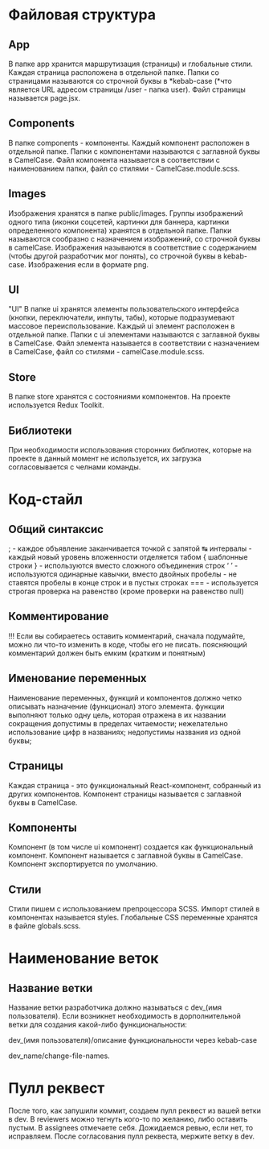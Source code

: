 # Файловая структура

## App

В папке app хранится маршрутизация (страницы) и глобальные стили. Каждая страница расположена в отдельной папке. Папки со страницами называются со строчной буквы в *kebab-case (*что является URL адресом страницы /user - папка user). Файл страницы называется page.jsx.

## Components

В папке components - компоненты. Каждый компонент расположен в отдельной папке. Папки с компонентами называются с заглавной буквы в CamelCase. Файл компонента называется в соответствии с наименованием папки, файл со стилями - CamelCase.module.scss.

## Images

Изображения хранятся в папке public/images. Группы изображений одного типа (иконки соцсетей, картинки для баннера, картинки определенного компонента) хранятся в отдельной папке. Папки называются сообразно с назначением изображений, со строчной буквы в сamelCase. Изображения называются в соответствие с содержанием (чтобы другой разработчик мог понять), со строчной буквы в kebab-case. Изображения если в формате png.

## UI

"UI" В папке ui хранятся элементы пользовательского интерфейса (кнопки, переключатели, инпуты, табы), которые подразумевают массовое переиспользование. Каждый ui элемент расположен в отдельной папке. Папки с ui элементами называются с заглавной буквы в CamelCase. Файл элемента называется в соответствии с назначением в CamelCase, файл со стилями - camelCase.module.scss.

## Store

В папке store хранятся с состояниями компонентов. На проекте используется Redux Toolkit.

## Библиотеки

При необходимости использования сторонних библиотек, которые на проекте в данный момент не используется, их загрузка согласовывается с челнами команды.

# Код-стайл

## Общий синтаксис

; - каждое объявление заканчивается точкой с запятой
↹ интервалы - каждый новый уровень вложенности отделяется табом
{ шаблонные строки } - используются вместо сложного объединения строк
‘ ’ - используются одинарные кавычки, вместо двойных
пробелы - не ставятся пробелы в конце строк и в пустых строках
=== - используется строгая проверка на равенство (кроме проверки на равенство null)

## Комментирование

!!! Если вы собираетесь оставить комментарий, сначала подумайте, можно ли что-то изменить в коде, чтобы его не писать. поясняющий комментарий должен быть емким (кратким и понятным)

## Именование переменных

Наименование переменных, функций и компонентов должно четко описывать назначение (функционал) этого элемента. функции выполняют только одну цель, которая отражена в их названии сокращения допустимы в пределах читаемости; нежелательно использование цифр в названиях; недопустимы названия из одной буквы;

## Страницы

Каждая страница - это функциональный React-компонент, собранный из других компонентов. Компонент страницы называется с заглавной буквы в CamelCase.

## Компоненты

Компонент (в том числе ui компонент) создается как функциональный компонент. Компонент называется с заглавной буквы в CamelCase.
Компонент экспортируется по умолчанию.

## Стили

Стили пишем с использованием препроцессора SCSS. Импорт стилей в компонентах называется styles. Глобальные CSS переменные хранятся в файле globals.scss.

# Наименование веток

## Название ветки

Название ветки разработчика должно называться с dev\_(имя пользователя).
Если возникнет необходимость в дорполнительной ветки для создания какой-либо функциональности:

dev\_(имя пользователя)/описание функциональности через kebab-case

dev_name/change-file-names.

# Пулл реквест

После того, как запушили коммит, создаем пулл реквест из вашей ветки в dev.
В reviewers можно тегнуть кого-то по желанию, либо оставить пустым.
В assignees отмечаете себя.
Дожидаемся ревью, если нет, то исправляем.
После согласования пулл реквеста, мержите ветку в dev.
